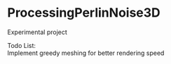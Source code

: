 # ProcessingPerlinNoise3D
Experimental project

Todo List: <br />
Implement greedy meshing for better rendering speed
